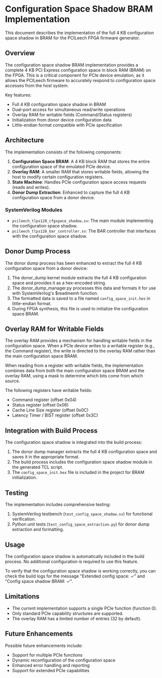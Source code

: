 # Configuration Space Shadow BRAM Implementation

This document describes the implementation of the full 4 KB configuration space shadow in BRAM for the PCILeech FPGA firmware generator.

## Overview

The configuration space shadow BRAM implementation provides a complete 4 KB PCI Express configuration space in block RAM (BRAM) on the FPGA. This is a critical component for PCIe device emulation, as it allows the PCILeech firmware to accurately respond to configuration space accesses from the host system.

Key features:
- Full 4 KB configuration space shadow in BRAM
- Dual-port access for simultaneous read/write operations
- Overlay RAM for writable fields (Command/Status registers)
- Initialization from donor device configuration data
- Little-endian format compatible with PCIe specification

## Architecture

The implementation consists of the following components:

1. **Configuration Space BRAM**: A 4 KB block RAM that stores the entire configuration space of the emulated PCIe device.
2. **Overlay RAM**: A smaller RAM that stores writable fields, allowing the host to modify certain configuration registers.
3. **State Machine**: Handles PCIe configuration space access requests (reads and writes).
4. **Donor Dump Extraction**: Enhanced to capture the full 4 KB configuration space from a donor device.

### SystemVerilog Modules

- `pcileech_tlps128_cfgspace_shadow.sv`: The main module implementing the configuration space shadow.
- `pcileech_tlps128_bar_controller.sv`: The BAR controller that interfaces with the configuration space shadow.

## Donor Dump Process

The donor dump process has been enhanced to extract the full 4 KB configuration space from a donor device:

1. The donor_dump kernel module extracts the full 4 KB configuration space and provides it as a hex-encoded string.
2. The donor_dump_manager.py processes this data and formats it for use with SystemVerilog's $readmemh function.
3. The formatted data is saved to a file named `config_space_init.hex` in little-endian format.
4. During FPGA synthesis, this file is used to initialize the configuration space BRAM.

## Overlay RAM for Writable Fields

The overlay RAM provides a mechanism for handling writable fields in the configuration space. When a PCIe device writes to a writable register (e.g., the Command register), the write is directed to the overlay RAM rather than the main configuration space BRAM.

When reading from a register with writable fields, the implementation combines data from both the main configuration space BRAM and the overlay RAM, using a mask to determine which bits come from which source.

The following registers have writable fields:
- Command register (offset 0x04)
- Status register (offset 0x06)
- Cache Line Size register (offset 0x0C)
- Latency Timer / BIST register (offset 0x3C)

## Integration with Build Process

The configuration space shadow is integrated into the build process:

1. The donor dump manager extracts the full 4 KB configuration space and saves it in the appropriate format.
2. The build process includes the configuration space shadow module in the generated TCL script.
3. The `config_space_init.hex` file is included in the project for BRAM initialization.

## Testing

The implementation includes comprehensive testing:

1. SystemVerilog testbench (`test_config_space_shadow.sv`) for functional verification.
2. Python unit tests (`test_config_space_extraction.py`) for donor dump extraction and formatting.

## Usage

The configuration space shadow is automatically included in the build process. No additional configuration is required to use this feature.

To verify that the configuration space shadow is working correctly, you can check the build logs for the message "Extended config space: ✓" and "Config space shadow BRAM: ✓".

## Limitations

- The current implementation supports a single PCIe function (function 0).
- Only standard PCIe capability structures are supported.
- The overlay RAM has a limited number of entries (32 by default).

## Future Enhancements

Possible future enhancements include:

- Support for multiple PCIe functions
- Dynamic reconfiguration of the configuration space
- Enhanced error handling and reporting
- Support for extended PCIe capabilities